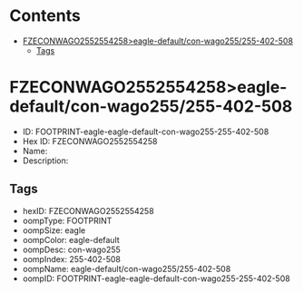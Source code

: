 



Contents
========

* [FZECONWAGO2552554258>eagle-default/con-wago255/255-402-508](#fzeconwago2552554258eagle-defaultcon-wago255255-402-508)
	* [Tags](#tags)

# FZECONWAGO2552554258>eagle-default/con-wago255/255-402-508

- ID: FOOTPRINT-eagle-eagle-default-con-wago255-255-402-508
- Hex ID: FZECONWAGO2552554258
- Name: 
- Description: 

## Tags

- hexID: FZECONWAGO2552554258
- oompType: FOOTPRINT
- oompSize: eagle
- oompColor: eagle-default
- oompDesc: con-wago255
- oompIndex: 255-402-508
- oompName: eagle-default/con-wago255/255-402-508
- oompID: FOOTPRINT-eagle-eagle-default-con-wago255-255-402-508
